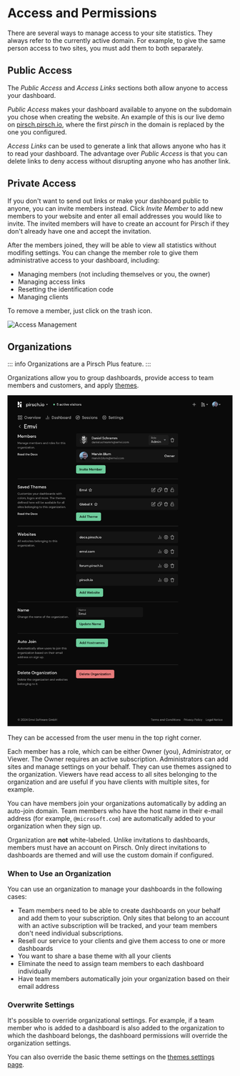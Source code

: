 # Access and Permissions

There are several ways to manage access to your site statistics. They always refer to the currently active domain. For example, to give the same person access to two sites, you must add them to both separately.

## Public Access

The *Public Access* and *Access Links* sections both allow anyone to access your dashboard.

*Public Access* makes your dashboard available to anyone on the subdomain you chose when creating the website. An example of this is our live demo on [pirsch.pirsch.io](https://pirsch.pirsch.io/), where the first *pirsch* in the domain is replaced by the one you configured.

*Access Links* can be used to generate a link that allows anyone who has it to read your dashboard. The advantage over *Public Access* is that you can delete links to deny access without disrupting anyone who has another link.

## Private Access

If you don't want to send out links or make your dashboard public to anyone, you can invite members instead. Click *Invite Member* to add new members to your website and enter all email addresses you would like to invite. The invited members will have to create an account for Pirsch if they don't already have one and accept the invitation.

After the members joined, they will be able to view all statistics without modifing settings. You can change the member role to give them administrative access to your dashboard, including:

* Managing members (not including themselves or you, the owner)
* Managing access links
* Resetting the identification code
* Managing clients

To remove a member, just click on the trash icon.

![Access Management](../static/advanced/settings-access.png)

## Organizations

::: info
Organizations are a Pirsch Plus feature.
:::

Organizations allow you to group dashboards, provide access to team members and customers, and apply [themes](/advanced/theme).

![Organization](../static/advanced/organization.png)

They can be accessed from the user menu in the top right corner.

Each member has a role, which can be either Owner (you), Administrator, or Viewer. The Owner requires an active subscription. Administrators can add sites and manage settings on your behalf. They can use themes assigned to the organization. Viewers have read access to all sites belonging to the organization and are useful if you have clients with multiple sites, for example.

You can have members join your organizations automatically by adding an auto-join domain. Team members who have the host name in their e-mail address (for example, `@microsoft.com`) are automatically added to your organization when they sign up.

Organization are **not** white-labeled. Unlike invitations to dashboards, members must have an account on Pirsch. Only direct invitations to dashboards are themed and will use the custom domain if configured.

### When to Use an Organization

You can use an organization to manage your dashboards in the following cases:

* Team members need to be able to create dashboards on your behalf and add them to your subscription. Only sites that belong to an account with an active subscription will be tracked, and your team members don't need individual subscriptions.
* Resell our service to your clients and give them access to one or more dashboards
* You want to share a base theme with all your clients
* Eliminate the need to assign team members to each dashboard individually
* Have team members automatically join your organization based on their email address

### Overwrite Settings

It's possible to override organizational settings. For example, if a team member who is added to a dashboard is also added to the organization to which the dashboard belongs, the dashboard permissions will override the organization settings.

You can also override the basic theme settings on the [themes settings page](/advanced/theme).

